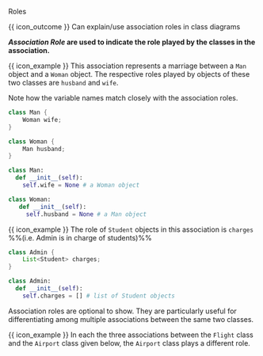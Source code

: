 <span id="title">Roles</span>

<span id="prereqs"></span>

<span id="outcomes">{{ icon_outcome }} Can explain/use association roles in class diagrams</span>

<div id="body">

**_Association Role_ are used to indicate the role played by the classes in the association.**

<pic eager src="{{baseUrl}}/uml/classDiagrams/associations/roles/images/notation.png" height="60" />

<box>

{{ icon_example }} This association represents a marriage between a `Man` object and a `Woman` object. The respective roles played by objects of these two classes are `husband` and `wife`.

<pic eager src="{{baseUrl}}/uml/classDiagrams/associations/roles/images/husbandWife.png" width="300" />
<p/>

Note how the variable names match closely with the association roles.
<div class="alt-java">

```java
class Man {
    Woman wife;
}

class Woman {
    Man husband;
}
```
</div>
<div class="alt-python">

```python
class Man:
  def __init__(self):
    self.wife = None # a Woman object

class Woman:
   def __init__(self):
     self.husband = None # a Man object
```
</div>

</box>

<box>

{{ icon_example }} The role of `Student` objects in this association is `charges` %%(i.e. Admin is in charge of students)%%

<pic eager src="{{baseUrl}}/uml/classDiagrams/associations/roles/images/adminStudent.png" height="70" />
<p/>

<div class="alt-java">

```java
class Admin {
    List<Student> charges;
}
```
</div>
<div class="alt-python">

```python
class Admin:
  def __init__(self):
    self.charges = [] # list of Student objects
```
</div>

</box>

Association roles are optional to show. They are particularly useful for differentiating among multiple associations between the same two classes.
<box>

{{ icon_example }} In each the three associations between the `Flight` class and the `Airport` class given below, the `Airport` class plays a different role.

<pic eager src="{{baseUrl}}/uml/classDiagrams/associations/roles/images/flightAirport.png" height="100" />
<p/>

</box>

</div>

<div id="extras">
</div>
